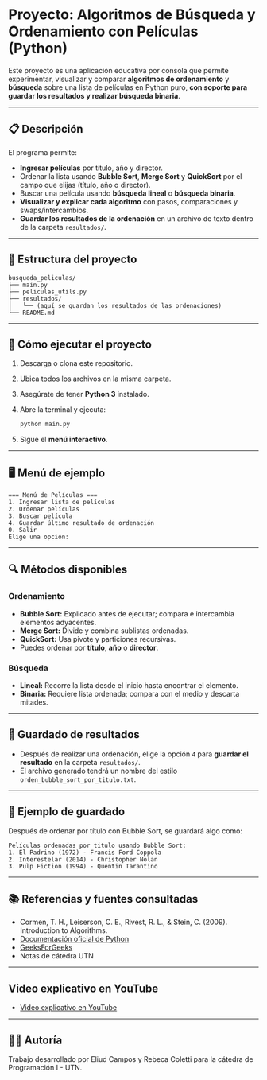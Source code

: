﻿# Proyecto: Algoritmos de Búsqueda y Ordenamiento con Películas (Python)

Este proyecto es una aplicación educativa por consola que permite experimentar, visualizar y comparar **algoritmos de ordenamiento** y **búsqueda** sobre una lista de películas en Python puro, **con soporte para guardar los resultados y realizar búsqueda binaria**.

---

## 📋 Descripción

El programa permite:

* **Ingresar películas** por título, año y director.
* Ordenar la lista usando **Bubble Sort**, **Merge Sort** y **QuickSort** por el campo que elijas (título, año o director).
* Buscar una película usando **búsqueda lineal** o **búsqueda binaria**.
* **Visualizar y explicar cada algoritmo** con pasos, comparaciones y swaps/intercambios.
* **Guardar los resultados de la ordenación** en un archivo de texto dentro de la carpeta `resultados/`.

---

## 📁 Estructura del proyecto

```
busqueda_peliculas/
├── main.py
├── peliculas_utils.py
├── resultados/
│   └── (aquí se guardan los resultados de las ordenaciones)
└── README.md
```

---

## 🚀 Cómo ejecutar el proyecto

1. Descarga o clona este repositorio.
2. Ubica todos los archivos en la misma carpeta.
3. Asegúrate de tener **Python 3** instalado.
4. Abre la terminal y ejecuta:

   ```bash
   python main.py
   ```
5. Sigue el **menú interactivo**.

---

## 🖥️ Menú de ejemplo

```
=== Menú de Películas ===
1. Ingresar lista de películas
2. Ordenar películas
3. Buscar película
4. Guardar último resultado de ordenación
0. Salir
Elige una opción:
```

---

## 🔍 Métodos disponibles

### Ordenamiento

* **Bubble Sort:** Explicado antes de ejecutar; compara e intercambia elementos adyacentes.
* **Merge Sort:** Divide y combina sublistas ordenadas.
* **QuickSort:** Usa pivote y particiones recursivas.
* Puedes ordenar por **título**, **año** o **director**.

### Búsqueda

* **Lineal:** Recorre la lista desde el inicio hasta encontrar el elemento.
* **Binaria:** Requiere lista ordenada; compara con el medio y descarta mitades.

---

## 💾 Guardado de resultados

* Después de realizar una ordenación, elige la opción `4` para **guardar el resultado** en la carpeta `resultados/`.
* El archivo generado tendrá un nombre del estilo `orden_bubble_sort_por_titulo.txt`.

---

## 📑 Ejemplo de guardado

Después de ordenar por título con Bubble Sort, se guardará algo como:

```
Películas ordenadas por titulo usando Bubble Sort:
1. El Padrino (1972) - Francis Ford Coppola
2. Interestelar (2014) - Christopher Nolan
3. Pulp Fiction (1994) - Quentin Tarantino
```

---

## 📚 Referencias y fuentes consultadas

* Cormen, T. H., Leiserson, C. E., Rivest, R. L., & Stein, C. (2009). Introduction to Algorithms.
* [Documentación oficial de Python](https://docs.python.org)
* [GeeksForGeeks](https://www.geeksforgeeks.org)
* Notas de cátedra UTN

---

## Video explicativo en YouTube

- [Video explicativo en YouTube](https://www.youtube.com/watch?v=CfZ9XJE4VgA)

---

## 👨‍💻 Autoría

Trabajo desarrollado por Eliud Campos y Rebeca Coletti para la cátedra de Programación I - UTN.

